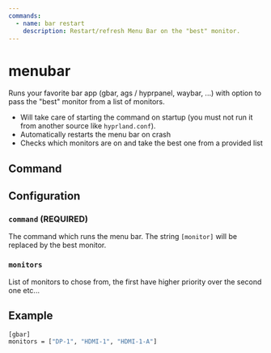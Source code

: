 ```yaml
---
commands:
  - name: bar restart
    description: Restart/refresh Menu Bar on the "best" monitor.
---
```


# menubar

Runs your favorite bar app (gbar, ags / hyprpanel, waybar, ...) with option to pass the "best" monitor from a list of monitors.

- Will take care of starting the command on startup (you must not run it from another source like `hyprland.conf`).
- Automatically restarts the menu bar on crash
- Checks which monitors are on and take the best one from a provided list

## Command

<CommandList :commands="$frontmatter.commands" />


## Configuration

### `command` (REQUIRED)

The command which runs the menu bar. The string `[monitor]` will be replaced by the best monitor.

### `monitors`

List of monitors to chose from, the first have higher priority over the second one etc...


## Example

```sh
[gbar]
monitors = ["DP-1", "HDMI-1", "HDMI-1-A"]
```
